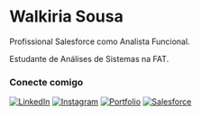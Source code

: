 <h1>
<span>Walkiria Sousa</span>
</h1>
 
Profissional Salesforce como Analista Funcional.

Estudante de Análises de Sistemas na FAT. 
<br>
<!--
[![Preview](https://img.shields.io/badge/Portfolio-000?style=for-the-badge&logo=github&logoColor=FF00F6)](https://elidianaandrade.github.io/)
[![GitHub Page](https://img.shields.io/badge/elidianaandrade.github.io-67136f?style=for-the-badge)](https://elidianaandrade.github.io/)
-->

### Conecte comigo

[![LinkedIn](https://img.shields.io/badge/LinkedIn-0077B5?style=for-the-badge&logo=linkedin&logoColor=white)](https://www.linkedin.com/in/walkiriafsousa/)
[![Instagram](https://img.shields.io/badge/-Instagram-000?style=for-the-badge&logo=instagram&logoColor=FF00F6&color:FFF)](https://www.instagram.com/walkiriafsousa/)
[![Portfolio](https://img.shields.io/badge/Portfolio-FF5722?style=for-the-badge&logo=todoist&logoColor=white)](https://portifolio-walkiriasousa.vercel.app/)
[![Salesforce](https://img.shields.io/badge/Salesforce-00A1E0?style=for-the-badge&logo=Salesforce&logoColor=white)](https://www.salesforce.com/trailblazer/walfsousa)
